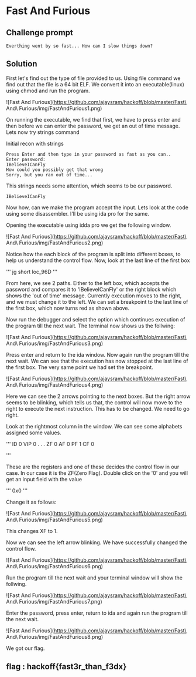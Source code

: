 # Fast And  Furious

## Challenge prompt
```
Everthing went by so fast... How can I slow things down?
```

## **Solution**

First let's find out the type of file provided to us.
Using file <file> command we find out that the file is a 64 bit ELF.
We convert it into an executable(linux) using chmod and run the program.

![Fast And Furious](https://github.com/ajaysram/hackoff/blob/master/Fast\ And\ Furious/img/FastAndFurious1.png)

On running the executable, we find that first, we have to press enter and then before we can enter the password, we get an out of time message.
Lets now try strings command

Initial recon with strings
```
Press Enter and then type in your password as fast as you can..
Enter password:
IBelieveICanFly
How could you possibly get that wrong
Sorry, but you ran out of time...
```

This strings needs some attention, which seems to be our password.
```
IBelieveICanFly
```

Now how, can we make the program accept the input. Lets look at the code using some disassembler. I'll be using ida pro for the same.

Opening the executable using idda pro we get the following window.

![Fast And Furious](https://github.com/ajaysram/hackoff/blob/master/Fast\ And\ Furious/img/FastAndFurious2.png)

Notice how the each block of the program is split into different boxes, to help us understand the control flow.
Now, look at the last line of the first box 

'''
jg	short loc_96D
'''

From here, we see 2 paths. Either to the left box, which accepts the password and compares it to 'IBelieveICanFly' or the right block which shows the 'out of time' message. Currently execution moves to the right, and we must change it to the left.
We can set a breakpoint to the last line of the first box, which now turns red as shown above.

Now run the debugger and select the option which continues execution of the program till the next wait. The terminal now shows us the follwing:  

![Fast And Furious](https://github.com/ajaysram/hackoff/blob/master/Fast\ And\ Furious/img/FastAndFurious3.png)

Press enter and return to the ida window. Now again run the program till the next wait. We can see that the execution has now stopped at the last line of the first box. The very same point we had set the breakpoint.

![Fast And Furious](https://github.com/ajaysram/hackoff/blob/master/Fast\ And\ Furious/img/FastAndFurious4.png)

Here we can see the 2 arrows pointing to the next boxes. But the right arrow seems to be blinking, which tells us that, the control will now move to the right to execute the next instruction. This has to be changed. We need to go right.

Look at the rightmost column in the window. We can see some alphabets assigned some values. 

'''
ID	0
VIP	0
.
.
.
ZF	0
AF	0
PF	1
CF	0

'''

These are the registers and one of these decides the control flow in our case. In our case it is the ZF(Zero Flag). Double click on the '0' and you will get an input field with the value

'''
0x0
'''

Change it as follows:

![Fast And Furious](https://github.com/ajaysram/hackoff/blob/master/Fast\ And\ Furious/img/FastAndFurious5.png)

This changes XF to 1.

Now we can see the left arrow blinking. We have successfully changed the control flow.

![Fast And Furious](https://github.com/ajaysram/hackoff/blob/master/Fast\ And\ Furious/img/FastAndFurious6.png)

Run the program till the next wait and your terminal window will show the follwing.

![Fast And Furious](https://github.com/ajaysram/hackoff/blob/master/Fast\ And\ Furious/img/FastAndFurious7.png)

Enter the password, press enter, return to ida and again run the program till the next wait.

![Fast And Furious](https://github.com/ajaysram/hackoff/blob/master/Fast\ And\ Furious/img/FastAndFurious8.png)

We got our flag.


## flag : hackoff{fast3r_than_f3dx}

